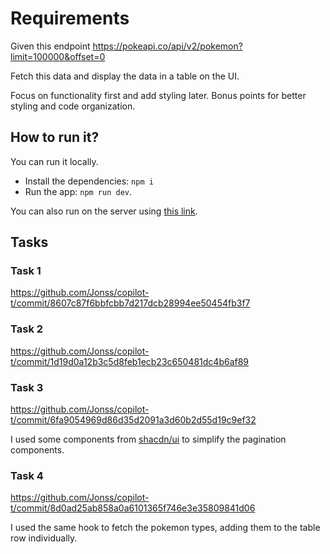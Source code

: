# Requirements

Given this endpoint
https://pokeapi.co/api/v2/pokemon?limit=100000&offset=0

Fetch this data and display the data in a table on the UI.

Focus on functionality first and add styling later. 
Bonus points for better styling and code organization.

## How to run it?

You can run it locally. 
- Install the dependencies: `npm i` 
- Run the app: `npm run dev`.

You can also run on the server using [this link](https://copilot-t-97ie.vercel.app/).


## Tasks

### Task 1
https://github.com/Jonss/copilot-t/commit/8607c87f6bbfcbb7d217dcb28994ee50454fb3f7

### Task 2
https://github.com/Jonss/copilot-t/commit/1d19d0a12b3c5d8feb1ecb23c650481dc4b6af89

### Task 3
https://github.com/Jonss/copilot-t/commit/6fa9054969d86d35d2091a3d60b2d55d19c9ef32

I used some components from [shacdn/ui](https://ui.shadcn.com/) to simplify the pagination components.

### Task 4
https://github.com/Jonss/copilot-t/commit/8d0ad25ab858a0a6101365f746e3e35809841d06

I used the same hook to fetch the pokemon types, adding them to the table row individually.


